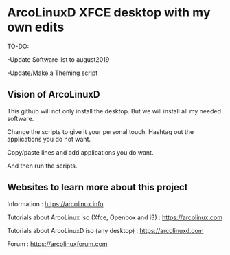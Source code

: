 # ArcoLinuxD XFCE desktop with my own edits

TO-DO:

-Update Software list to august2019

-Update/Make a Theming script


## Vision of ArcoLinuxD

This github will not only install the desktop.
But we will install all my needed software.

Change the scripts to give it your personal touch.
Hashtag out the applications you do not want.

Copy/paste lines and add applications you do want.

And then run the scripts.


## Websites to learn more about this project

Information : https://arcolinux.info

Tutorials about ArcoLinux iso (Xfce, Openbox and i3) : https://arcolinux.com

Tutorials about ArcoLinuxD iso (any desktop) : https://arcolinuxd.com

Forum : https://arcolinuxforum.com
